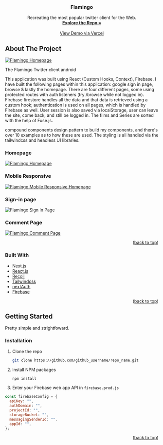 <div id="top"></div>
<!--
*** Thanks for checking out the Best-README-Template. If you have a suggestion
*** that would make this better, please fork the repo and create a pull request
*** or simply open an issue with the tag "enhancement".
*** Don't forget to give the project a star!
*** Thanks again! Now go create something AMAZING! :D
-->

<!-- PROJECT SHIELDS -->
<!--
*** I'm using markdown "reference style" links for readability.
*** Reference links are enclosed in brackets [ ] instead of parentheses ( ).
*** See the bottom of this document for the declaration of the reference variables
*** for contributors-url, forks-url, etc. This is an optional, concise syntax you may use.
*** https://www.markdownguide.org/basic-syntax/#reference-style-links
-->

<!-- PROJECT LOGO -->
<br />
<div align="center">
<h3 align="center">Flamingo</h3>

  <p align="center">
    Recreating the most popular twitter client for the Web.
    <br />
    <a href="https://github.com/Mohsin-Braer/Flamingo/"><strong>Explore the Repo »</strong></a>
    <br />
    <br />
    <a href="https://flamingo-swart.vercel.app/">View Demo via Vercel</a>
  </p>
</div>

<!-- ABOUT THE PROJECT -->

## About The Project

[![Flamingo Homepage][homepage-src]](https://flamingo-swart.vercel.app/)

The Flamingo Twitter client android

This application was built using React (Custom Hooks, Context), Firebase. I have built the following pages within this application: google sign in page, browse & lastly the homepage. There are four different pages, some using protected routes with auth listeners (try /browse while not logged in). Firebase firestore handles all the data and that data is retrieved using a custom hook; authentication is used on all pages, which is handled by Firebase as well. User session is also saved via localStorage, user can leave the site, come back, and still be logged in. The films and Series are sorted with the help of Fuse.js.

compound components design pattern to build my components, and there's over 10 examples as to how these are used. The styling is all handled via the tailwindcss and headless UI libraries.

### Homepage
[![Flamingo Homepage][homepage-src]](https://flamingo-swart.vercel.app/)
### Mobile Responsive
[![Flamingo Mobile Responsive Homepage][mobile-responsive-src]](https://flamingo-swart.vercel.app/)
### Sign-in page
[![Flamingo Sign In Page][sign-in-src]](https://flamingo-swart.vercel.app/)
### Comment Page
[![Flamingo Comment Page][comment-src]](https://flamingo-swart.vercel.app/)


<p align="right">(<a href="#top">back to top</a>)</p>

### Built With

- [Next.js](https://nextjs.org/)
- [React.js](https://reactjs.org/)
- [Recoil](https://recoiljs.org/)
- [Tailwindcss](https://tailwindcss.com/)
- [nextAuth](https://next-auth.js.org/)
- [Firebase](https://firebase.google.com/)

<p align="right">(<a href="#top">back to top</a>)</p>

<!-- GETTING STARTED -->

## Getting Started

Pretty simple and strightfoward.

### Installation

1. Clone the repo
   ```sh
   git clone https://github.com/github_username/repo_name.git
   ```
2. Install NPM packages
   ```sh
   npm install
   ```
3. Enter your Firebase web app API in `firebase.prod.js`

```js
const firebaseConfig = {
  apiKey: "",
  authDomain: "",
  projectId: "",
  storageBucket: "",
  messagingSenderId: "",
  appId: "",
};
```

<p align="right">(<a href="#top">back to top</a>)</p>


<!-- MARKDOWN LINKS & IMAGES -->
<!-- https://www.markdownguide.org/basic-syntax/#reference-style-links -->

[contributors-shield]: https://img.shields.io/github/contributors/github_username/repo_name.svg?style=for-the-badge
[contributors-url]: https://github.com/github_username/repo_name/graphs/contributors
[forks-shield]: https://img.shields.io/github/forks/github_username/repo_name.svg?style=for-the-badge
[forks-url]: https://github.com/github_username/repo_name/network/members
[stars-shield]: https://img.shields.io/github/stars/github_username/repo_name.svg?style=for-the-badge
[stars-url]: https://github.com/github_username/repo_name/stargazers
[issues-shield]: https://img.shields.io/github/issues/github_username/repo_name.svg?style=for-the-badge
[issues-url]: https://github.com/github_username/repo_name/issues
[license-shield]: https://img.shields.io/github/license/github_username/repo_name.svg?style=for-the-badge
[license-url]: https://github.com/github_username/repo_name/blob/master/LICENSE.txt
[linkedin-shield]: https://img.shields.io/badge/-LinkedIn-black.svg?style=for-the-badge&logo=linkedin&colorB=555
[linkedin-url]: https://linkedin.com/in/linkedin_username

[homepage-src]: i.postimg.cc/C503GCKZ/Flamingo-Full-Page.png
[sign-in-src]: i.postimg.cc/W4BL3cLw/Flamingo-Login-Page.png
[comment-src]: i.postimg.cc/MGMJqK4G/Flamingo-Comment-Page.png
[mobile-responsive-src]: i.postimg.cc/76SvJtq8/Flamingo-Mobile-Responsive.png
